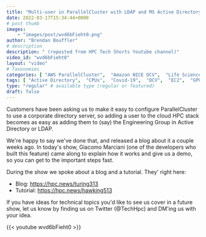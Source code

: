 ```yaml
---
title: "Multi-user in ParallelCluster with LDAP and MS Active Directory"
date: 2022-03-17T15:34:44+0000
# post thumb
images:
    - "images/post/wvd6bFieht0.png"
author: "Brendan Bouffler"
# description
description: " (reposted from HPC Tech Shorts Youtube channel)"
video_id: "wvd6bFieht0"
layout: "video"
# Taxonomies
categories: [ "AWS ParallelCluster",  "Amazon NICE DCV",  "Life Sciences", ]
tags: [ "Active Directory",  "CPUs",  "Covid-19",  "DCV",  "EC2",  "GPUs",  "HPC",  "High Performance Computing",  "LDAP",  "Lustre",  "MSAD",  "ParallelCluster",  "Schedulers",  "Storage",  "authentication",  "encryption",  "multi-user",  "virtualization",  "vizualization",  "techshorts", ]
type: "regular" # available type (regular or featured)
draft: false
---
```


Customers have been asking us to make it easy to configure ParallelCluster to use a corporate directory server, so adding a user to the cloud HPC stack becomes as easy as adding them to (say) the Engineering Group in Active Directory or LDAP.

We're happy to say we've done that, and released a blog about it a couple weeks ago. In today's  show, Giacomo Marciani (one of the developers who built this feature) came along to explain how it works and give us a demo, so you can get to the important steps fast.

During the show we spoke about a blog and a tutorial. They' right here:

* Blog: https://hpc.news/turing313
* Tutorial: https://hpc.news/hawking513

If you have ideas for technical topics you'd like to see us cover in a future show, let us know by finding us on Twitter (@TechHpc) and DM'ing us with your idea.

{{< youtube wvd6bFieht0 >}}